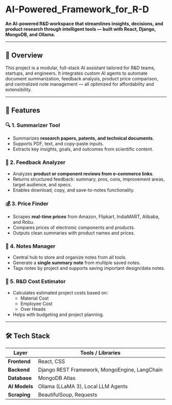 # AI-Powered_Framework_for_R-D

**An AI-powered R&D workspace that streamlines insights, decisions, and product research through intelligent tools — built with React, Django, MongoDB, and Ollama.**

---

## 📌 Overview

This project is a modular, full-stack AI assistant tailored for R&D teams, startups, and engineers. It integrates custom AI agents to automate document summarization, feedback analysis, product price comparison, and centralized note management — all optimized for affordability and extensibility.

---

## 🚀 Features

### 🔍 1. Summarizer Tool
- Summarizes **research papers, patents, and technical documents**.
- Supports PDF, text, and copy-paste inputs.
- Extracts key insights, goals, and outcomes from scientific content.

### 💬 2. Feedback Analyzer
- Analyzes **product or component reviews from e-commerce links**.
- Returns structured feedback: summary, pros, cons, improvement areas, target audience, and specs.
- Enables download, copy, and save-to-notes functionality.

### 💰 3. Price Finder
- Scrapes **real-time prices** from Amazon, Flipkart, IndiaMART, Alibaba, and Robu.
- Compares prices of electronic components and products.
- Outputs clean summaries with product names and prices.

### 💂️ 4. Notes Manager
- Central hub to store and organize notes from all tools.
- Generate a **single summary note** from multiple saved notes.
- Tags notes by project and supports saving important design/data notes.

### 🧲 5. R&D Cost Estimator
- Calculates estimated project costs based on:
  - Material Cost
  - Employee Cost
  - Over Heads
- Helps with budgeting and project planning.

---

## 🛠️ Tech Stack

| Layer        | Tools / Libraries                                |
|--------------|--------------------------------------------------|
| **Frontend** | React, CSS                                       |
| **Backend**  | Django REST Framework, MongoEngine, LangChain    |
| **Database** | MongoDB Atlas                                    |
| **AI Models**| Ollama (LLaMA 3), Local LLM Agents               |
| **Scraping** | BeautifulSoup, Requests                          |

